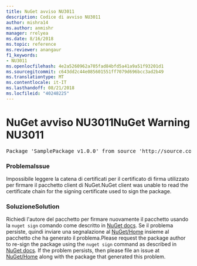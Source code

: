 ```yaml
---
title: NuGet avviso NU3011
description: Codice di avviso NU3011
author: mishra14
ms.author: anmishr
manager: rrelyea
ms.date: 8/16/2018
ms.topic: reference
ms.reviewer: anangaur
f1_keywords:
- NU3011
ms.openlocfilehash: 4e2a5260962a705fad84bfd5a41a9a51f93201d1
ms.sourcegitcommit: c643dd2c44e085601551ff7079d696bcc3ad2b49
ms.translationtype: MT
ms.contentlocale: it-IT
ms.lasthandoff: 08/21/2018
ms.locfileid: "40248225"
---
```

# <a name="nuget-warning-nu3011"></a><span data-ttu-id="25a0a-103">NuGet avviso NU3011</span><span class="sxs-lookup"><span data-stu-id="25a0a-103">NuGet Warning NU3011</span></span>

<pre>Package 'SamplePackage v1.0.0' from source 'http://source.com/index.json': The primary signature is invalid.</pre>

### <a name="issue"></a><span data-ttu-id="25a0a-104">Problema</span><span class="sxs-lookup"><span data-stu-id="25a0a-104">Issue</span></span>

<span data-ttu-id="25a0a-105">Impossibile leggere la catena di certificati per il certificato di firma utilizzato per firmare il pacchetto client di NuGet.</span><span class="sxs-lookup"><span data-stu-id="25a0a-105">NuGet client was unable to read the certificate chain for the signing certificate used to sign the package.</span></span>


### <a name="solution"></a><span data-ttu-id="25a0a-106">Soluzione</span><span class="sxs-lookup"><span data-stu-id="25a0a-106">Solution</span></span>

<span data-ttu-id="25a0a-107">Richiedi l'autore del pacchetto per firmare nuovamente il pacchetto usando la `nuget sign` comando come descritto in [NuGet docs](https://docs.microsoft.com/en-us/nuget/create-packages/sign-a-package). Se il problema persiste, quindi inviare una segnalazione al [NuGet/Home](https://github.com/NuGet/Home/issues) insieme al pacchetto che ha generato il problema.</span><span class="sxs-lookup"><span data-stu-id="25a0a-107">Please request the package author to re-sign the package using the `nuget sign` command as described in [NuGet docs](https://docs.microsoft.com/en-us/nuget/create-packages/sign-a-package). If the problem persists, then please file an issue at [NuGet/Home](https://github.com/NuGet/Home/issues) along with the package that generated this problem.</span></span>


